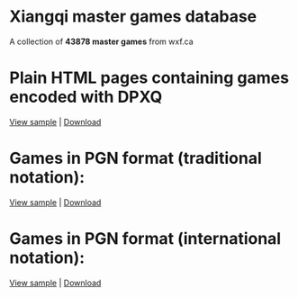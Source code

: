 # Xiangqi master games database
A collection of <strong>43878 master games</strong> from wxf.ca

# Plain HTML pages containing games encoded with DPXQ
<a href="https://github.com/maksimKorzh/wukong-xiangqi/blob/main/xqdb/games_html/116.html">View sample</a> |
<a href="https://github.com/maksimKorzh/wukong-xiangqi/blob/main/xqdb/xqdb/games_html.zip">Download</a>

# Games in PGN format (traditional notation):
<a href="https://github.com/maksimKorzh/wukong-xiangqi/blob/main/xqdb/games_pgn/xqdb_traditional.pgn">View sample</a> |
<a href="https://github.com/maksimKorzh/wukong-xiangqi/blob/main/xqdb/xqdb/xqdb_traditional.pgn.zip">Download</a>

# Games in PGN format (international notation):
<a href="https://github.com/maksimKorzh/wukong-xiangqi/blob/main/xqdb/games_pgn/xqdb_international.pgn">View sample</a> |
<a href="https://github.com/maksimKorzh/wukong-xiangqi/blob/main/xqdb/xqdb/xqdb_international.pgn.zip">Download</a>
